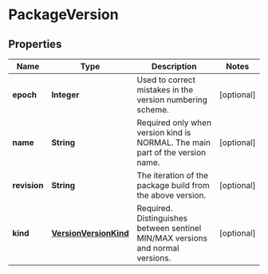 
# PackageVersion

## Properties
Name | Type | Description | Notes
------------ | ------------- | ------------- | -------------
**epoch** | **Integer** | Used to correct mistakes in the version numbering scheme. |  [optional]
**name** | **String** | Required only when version kind is NORMAL. The main part of the version name. |  [optional]
**revision** | **String** | The iteration of the package build from the above version. |  [optional]
**kind** | [**VersionVersionKind**](VersionVersionKind.md) | Required. Distinguishes between sentinel MIN/MAX versions and normal versions. |  [optional]



